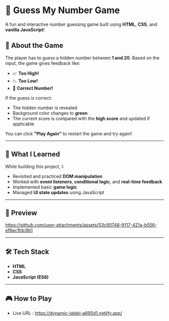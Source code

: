 # 🎯 Guess My Number Game

A fun and interactive number guessing game built using **HTML**, **CSS**, and **vanilla JavaScript**!

## 🚀 About the Game

The player has to guess a hidden number between **1 and 20**. Based on the input, the game gives feedback like:
- 📈 **Too High!**
- 📉 **Too Low!**
- 🎉 **Correct Number!**

If the guess is correct:
- The hidden number is revealed
- Background color changes to **green**
- The current score is compared with the **high score** and updated if applicable

You can click **"Play Again"** to restart the game and try again!

---

## 🧠 What I Learned

While building this project, I:
- Revisited and practiced **DOM manipulation**
- Worked with **event listeners**, **conditional logic**, and **real-time feedback**
- Implemented basic **game logic**
- Managed **UI state updates** using JavaScript

---

## 📸 Preview



https://github.com/user-attachments/assets/53c90748-9117-421a-b556-ef9ac1fdc9b1



---

## 🛠️ Tech Stack

- **HTML**
- **CSS**
- **JavaScript (ES6)**

---

## 🎮 How to Play 
- Live URL : https://dynamic-jalebi-a695d1.netlify.app/
